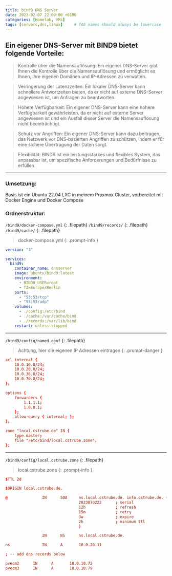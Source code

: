 ```yaml
---
title: bind9 DNS Server
date: 2023-02-07 22:00:00 +0100
categories: [Homelab, VMs]
tags: [servers,dns,linux]     # TAG names should always be lowercase
---
```

## Ein eigener DNS-Server mit BIND9 bietet folgende Vorteile:

>    Kontrolle über die Namensauflösung: Ein eigener DNS-Server gibt Ihnen die Kontrolle über die Namensauflösung und ermöglicht es Ihnen, Ihre eigenen Domänen und IP-Adressen zu verwalten.

>    Verringerung der Latenzzeiten: Ein lokaler DNS-Server kann schnellere Antwortzeiten bieten, da er nicht auf externe DNS-Server angewiesen ist, um Anfragen zu beantworten.

>    Höhere Verfügbarkeit: Ein eigener DNS-Server kann eine höhere Verfügbarkeit gewährleisten, da er nicht auf externe Server angewiesen ist und ein Ausfall dieser Server die Namensauflösung nicht beeinträchtigt.

>    Schutz vor Angriffen: Ein eigener DNS-Server kann dazu beitragen, das Netzwerk vor DNS-basierten Angriffen zu schützen, indem er für eine sichere Übertragung der Daten sorgt.

>    Flexibilität: BIND9 ist ein leistungsstarkes und flexibles System, das anpassbar ist, um spezifische Anforderungen und Bedürfnisse zu erfüllen.

---
### Umsetzung:

Basis ist ein Ubuntu 22.04 LXC in meinem Proxmox Cluster, vorbereitet mit Docker Engine und Docker Compose

### Ordnerstruktur:

`/bind9/docker-compose.yml`
{: .filepath}
`/bind9/records/`
{: .filepath}
`/bind9/cache/`
{: .filepath}

> docker-compose.yml
{: .prompt-info }


```yaml
version: "3"

services:
  bind9:
    container_name: dnsserver
    image: ubuntu/bind9:latest
    environment:
      - BIND9_USER=root
      - TZ=Europe/Berlin
    ports:
      - "53:53/tcp"
      - "53:53/udp"
    volumes:
      - ./config:/etc/bind
      - ./cache:/var/cache/bind
      - ./records:/var/lib/bind
    restart: unless-stopped
```

---
`/bind9/config/named.conf`
{: .filepath}
> Achtung, hier die eigenen IP Adressen eintragen
{: .prompt-danger }
```conf
acl internal {
    10.0.10.0/24;
    10.0.20.0/24;
    10.0.30.0/24;
    10.0.70.0/24;
};

options {
    forwarders {
        1.1.1.1;
        1.0.0.1;
    };
    allow-query { internal; };
};

zone "local.cstrube.de" IN {
    type master;
    file "/etc/bind/local.cstrube.zone";
};
```

---
`/bind9/config/local.cstrube.zone`
{: .filepath}
> local.cstrube.zone
{: .prompt-info }
```conf
$TTL 2d

$ORIGIN local.cstrube.de.

@               IN      SOA     ns.local.cstrube.de. info.cstrube.de. (
                                2023070222      ; serial
                                12h             ; refresh
                                15m             ; retry
                                3w              ; expire
                                2h              ; minimum ttl
                                )

                IN      NS      ns.local.cstrube.de.

ns              IN      A       10.0.20.11

; -- add dns records below

pvecm2      IN      A       10.0.10.72
pvecm3      IN      A       10.0.10.79
```